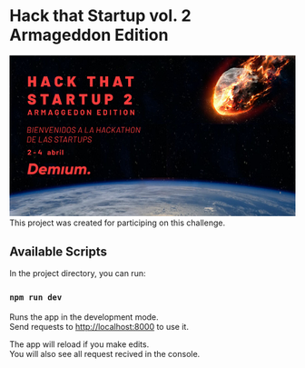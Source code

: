 # Hack that Startup vol. 2 Armageddon Edition

 ![](https://raw.githubusercontent.com/nuwe-io/files_storage/main/Hacks/Demium/HTS2.png)
 This project was created for participing on this challenge.

## Available Scripts

In the project directory, you can run:

### `npm run dev`

Runs the app in the development mode.\
Send requests to [http://localhost:8000](http://localhost:8000) to use it.

The app will reload if you make edits.\
You will also see all request recived in the console.
